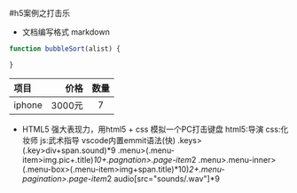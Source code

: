 #h5案例之打击乐

 - 文档编写格式 markdown

 ``` javascript
 function bubbleSort(alist) {

 }
 ```
| 项目 | 价格 | 数量 |
|:----|------:|:-----:|
| iphone| 3000元| 7|

- HTML5
    强大表现力，用html5 + css 模拟一个PC打击键盘
    html5:导演
    css:化妆师
    js:武术指导
    vscode内置emmit语法(快)
    .keys>(.key>div+span.sound)*9
    .menu>(.menu-item>img.pic+.title)*10+.pagnation>.page-item*2
    .menu>.menu-inner>(.menu-box>(.menu-item>img+span.title)*10)*2+.menu-pagination>.page-item*2
    audio[src="sounds/.wav"]*9